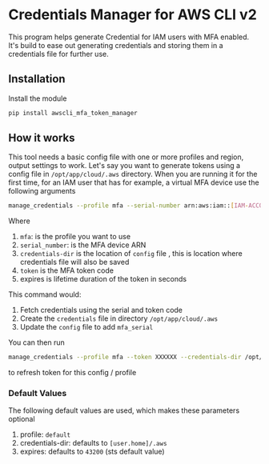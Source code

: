 # Credentials Manager for AWS CLI v2

This program helps generate Credential for IAM users with MFA enabled. It's build to ease out generating credentials and storing them in a credentials file for further use.

## Installation

Install the module

```bash
pip install awscli_mfa_token_manager
```

## How it works

This tool needs a basic config file with one or more profiles and region, output settings to work. Let's say you want to generate tokens using a config file in `/opt/app/cloud/.aws` directory. When you are running it for the first time, for an IAM user that has for example, a virtual MFA device use the following arguments

```bash
manage_credentials --profile mfa --serial-number arn:aws:iam::[IAM-ACCOUNTID]:mfa/[IAM-USERNAME[] --credentials-dir /opt/app/cloud/.aws --token XXXXXX --expires 86400
```

Where 
1. `mfa`: is the profile you want to use
2. `serial_number`: is the MFA device ARN
3. `credentials-dir` is the location of `config` file , this is location where credentials file will also be saved
4. `token` is the MFA token code
5. expires is lifetime duration of the token in seconds

This command would:
1. Fetch credentials using the serial and token code
2. Create the `credentials` file in directory `/opt/app/cloud/.aws`
3. Update the `config` file to add `mfa_serial`

You can then run 

```bash
manage_credentials --profile mfa --token XXXXXX --credentials-dir /opt/app/cloud/.aws
```

to refresh token for this config / profile

### Default Values

The following default values are used, which makes these parameters optional
1. profile: `default`
2. credentials-dir: defaults to `[user.home]/.aws`
3. expires: defaults to `43200` (sts default value)
